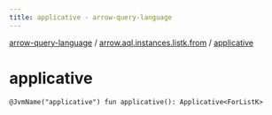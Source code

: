```yaml
---
title: applicative - arrow-query-language
---
```


[arrow-query-language](../index.html) / [arrow.aql.instances.listk.from](index.html) / [applicative](./applicative.html)

# applicative

`@JvmName("applicative") fun applicative(): Applicative<ForListK>`